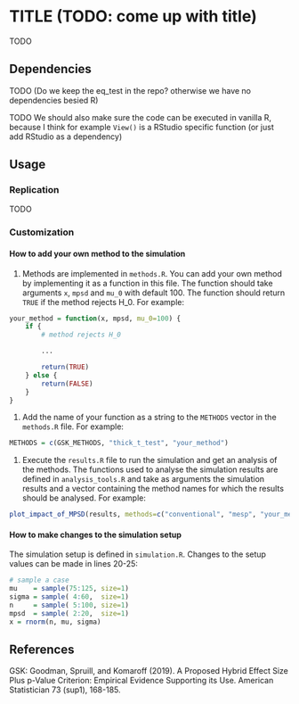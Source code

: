 # TITLE (TODO: come up with title)
TODO

## Dependencies
TODO (Do we keep the eq_test in the repo? otherwise we have no dependencies besied R)

TODO We should also make sure the code can be executed in vanilla R, because I think for example `View()` is a RStudio specific function (or just add RStudio as a dependency)

## Usage

### Replication
TODO

### Customization

#### How to add your own method to the simulation

1. Methods are implemented in `methods.R`. You can add your own method by implementing it as a function in this file. The function should take arguments `x`, `mpsd` and `mu_0` with default 100. The function should return `TRUE` if the method rejects H_0. For example:
```R
your_method = function(x, mpsd, mu_0=100) {
    if {
        # method rejects H_0

        ...

        return(TRUE)
    } else {
        return(FALSE)
    }
}
```
1. Add the name of your function as a string to the `METHODS` vector in the `methods.R` file. For example: 
```R
METHODS = c(GSK_METHODS, "thick_t_test", "your_method")
```
1. Execute the `results.R` file to run the simulation and get an analysis of the methods. The functions used to analyse the simulation results are defined in `analysis_tools.R` and take as arguments the simulation results and a vector containing the method names for which the results should be analysed. For example:
```R
plot_impact_of_MPSD(results, methods=c("conventional", "mesp", "your_method"))
```

#### How to make changes to the simulation setup

The simulation setup is defined in `simulation.R`. Changes to the setup values can be made in lines 20-25:
```R
# sample a case
mu    = sample(75:125, size=1)
sigma = sample( 4:60,  size=1)
n     = sample( 5:100, size=1)
mpsd  = sample( 2:20,  size=1)
x = rnorm(n, mu, sigma)
```

## References
GSK: Goodman, Spruill, and Komaroff (2019). A Proposed Hybrid Effect Size Plus p-Value Criterion: Empirical Evidence Supporting its Use. American Statistician 73 (sup1), 168-185.
